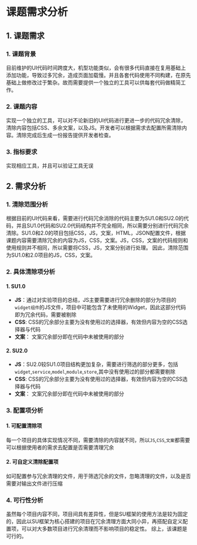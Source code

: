 # 课题需求分析
## 1. 课题需求
### 1. 课题背景
目前维护的UI代码时间跨度大，机型功能类似，会有很多代码直接在复用基础上添加功能，导致过多冗余，造成页面加载慢。并且各套代码使用不同构建，在原先基础上做修改过于繁杂。故而需要提供一个独立的工具可以供每套代码做精简工作。

### 2. 课题内容
实现一个独立的工具，可以对不论新旧的UI代码进行更进一步的代码冗余清除，清除内容包括CSS、多余文案，以及JS。开发者可以根据需求去配置所需清除内容。清除完成后生成一份报告提供开发者检查。

### 3. 指标要求
实现相应工具，并且可以验证工具无误

## 2. 需求分析

### 1. 清除范围分析
根据目前的UI代码来看，需要进行代码冗余消除的代码主要为SU1.0和SU2.0的代码，并且SU1.0代码和SU2.0代码结构并不完全相同，所以需要分别进行代码冗余清除。SU1.0和2.0的项目包括CSS，JS，文案，HTML，JSON配置文件，根据课题内容需要清除冗余的内容为JS，CSS，文案。JS，CSS，文案的代码规则和使用规则并不相同，所以需要将CSS，JS，文案分别进行处理。
因此，清除范围为SU1.0和2.0项目的JS，CSS，文案。

### 2. 具体清除项分析
#### 1. SU1.0
* **JS**：通过对实验项目的总结，JS主要需要进行冗余删除的部分为项目的`widget组件`的JS文件，项目中可能包含了未使用的Widget，因此这部分代码即为冗余代码，需要被剔除
* **CSS**: CSS的冗余部分主要为没有使用过的选择器，有效但内容为空的CSS选择器与代码
* **文案**： 文案冗余部分即在代码中未被使用的部分

#### 2. SU2.0
* **JS**：SU2.0较SU1.0项目结构更加复杂，需要进行筛选的部分更多，包括`widget`,`service`,`model`,`module`,`store`,其中没有使用过的部分都需要剔除
* **CSS**: CSS的冗余部分主要为没有使用过的选择器，有效但内容为空的CSS选择器与代码
* **文案**： 文案冗余部分即在代码中未被使用的部分

### 3. 配置项分析
#### 1. 可配置清除项
每一个项目的具体实现情况不同，需要清除的内容就不同，所以`JS`,`CSS`,`文案`都需要可以根据使用者的需求去配置是否需要清理冗余
#### 2. 可自定义清除配置项
如可配置参与冗余清理的文件，用于筛选冗余的文件，忽略清理的文件，以及是否需要对输出文件进行压缩

### 4. 可行性分析
虽然每个项目内容不同，项目间具有差异性，但是SU框架的使用方法是较为固定的，因此以SU框架为核心搭建的项目在冗余清理方面大同小异，再搭配自定义配置项，可以对大多数项目进行冗余清理而不影响项目的稳定性。
综上，该课题是可行的。